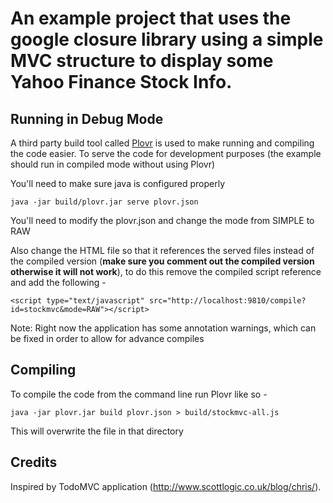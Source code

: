# An example project that uses the google closure library using a simple MVC structure to display some Yahoo Finance Stock Info. 

## Running in Debug Mode

A third party build tool called [Plovr](http://plovr.com/) is used to make running and compiling the code easier. To serve the code for development purposes (the example should run in compiled mode without using Plovr)

You'll  need to make sure java is configured properly

`java -jar build/plovr.jar serve plovr.json`

You'll  need to modify the plovr.json and change the mode from SIMPLE to RAW

Also change the HTML file so that it references the served files instead of the compiled version (**make sure you comment out the compiled version otherwise it will not work**), to do this remove the compiled script reference and add the following -

`<script type="text/javascript" src="http://localhost:9810/compile?id=stockmvc&mode=RAW"></script>`

Note: Right now the application has some annotation warnings, which can be fixed in order to allow for advance compiles 


## Compiling

To compile the code from the command line run Plovr like so -

`java -jar plovr.jar build plovr.json > build/stockmvc-all.js`

This will overwrite the file in that directory

## Credits

Inspired by TodoMVC application (http://www.scottlogic.co.uk/blog/chris/).
